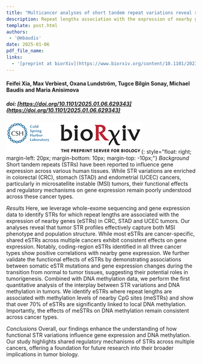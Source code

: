 ```yaml
---
title: "Multicancer analyses of short tandem repeat variations reveal shared gene regulatory mechanisms"
description: Repeat lengths association with the expression of nearby genes (eSTRs) in CRC, STAD and UCEC tumors
template: post.html 
authors:
 - '@mbaudis'
date: 2025-01-06
pdf_file_name:
links:
  - '[preprint at biorXiv](https://www.biorxiv.org/content/10.1101/2023.11.29.569189v1)'
---
```


#### Feifei Xia, Max Verbiest, Oxana Lundström, Tugce Bilgin Sonay, Michael Baudis and Maria Anisimova
##### doi: [https://doi.org/10.1101/2025.01.06.629343](https://doi.org/10.1101/2025.01.06.629343)

![biorXiv logo](/img/logo_biorXiv.jpg){: style="float: right; margin-left: 20px; margin-bottom: 10px; margin-top: -10px;"}
*Background* Short tandem repeats (STRs) have been reported to influence gene expression across various human tissues. While STR variations are enriched in colorectal (CRC), stomach (STAD) and endometrial (UCEC) cancers, particularly in microsatellite instable (MSI) tumors, their functional effects and regulatory mechanisms on gene expression remain poorly understood across these cancer types.

*Results* Here, we leverage whole-exome sequencing and gene expression data to identify STRs for which repeat lengths are associated with the expression of nearby genes (eSTRs)<!--more--> in CRC, STAD and UCEC tumors. Our analyses reveal that tumor STR profiles effectively capture both MSI phenotype and population structure. While most eSTRs are cancer-specific, shared eSTRs across multiple cancers exhibit consistent effects on gene expression. Notably, coding-region eSTRs identified in all three cancer types show positive correlations with nearby gene expression. We further validate the functional effects of eSTRs by demonstrating associations between somatic eSTR mutations and gene expression changes during the transition from normal to tumor tissues, suggesting their potential roles in tumorigenesis. Combined with DNA methylation data, we perform the first quantitative analysis of the interplay between STR variations and DNA methylation in tumors. We identify eSTRs where repeat lengths are associated with methylation levels of nearby CpG sites (meSTRs) and show that over 70% of eSTRs are significantly linked to local DNA methylation. Importantly, the effects of meSTRs on DNA methylation remain consistent across cancer types.

*Conclusions* Overall, our findings enhance the understanding of how functional STR variations influence gene expression and DNA methylation. Our study highlights shared regulatory mechanisms of STRs across multiple cancers, offering a foundation for future research into their broader implications in tumor biology.